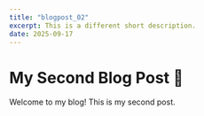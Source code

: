 ```yaml
---
title: "blogpost_02"
excerpt: This is a different short description.
date: 2025-09-17
---
```


# My Second Blog Post 🎉

Welcome to my blog! This is my second post.

